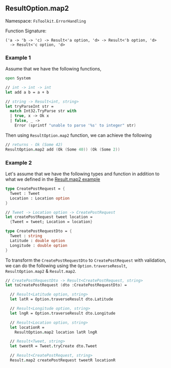 ## ResultOption.map2

Namespace: `FsToolkit.ErrorHandling`

Function Signature:

```
('a -> 'b -> 'c) -> Result<'a option, 'd> -> Result<'b option, 'd> 
  -> Result<'c option, 'd>
```

### Example 1

Assume that we have the following functions,

```fsharp
open System

// int -> int -> int
let add a b = a + b

// string -> Result<int, string>
let tryParseInt str =
  match Int32.TryParse str with
  | true, x -> Ok x
  | false, _ -> 
    Error (sprintf "unable to parse '%s' to integer" str)
```

Then using `ResultOption.map2` function, we can achieve the following

```fsharp
// returns - Ok (Some 42)
ResultOption.map2 add (Ok (Some 40)) (Ok (Some 2)) 
```

### Example 2

Let's assume that we have the following types and function in addition to what we defined in the [Result.map2 example](../result/map2.md#example-2)

```fsharp
type CreatePostRequest = {
  Tweet : Tweet
  Location : Location option
}

// Tweet -> Location option -> CreatePostRequest
let createPostRequest tweet location =
  {Tweet = tweet; Location = location}

type CreatePostRequestDto = {
  Tweet : string
  Latitude : double option
  Longitude : double option
}
```

To transform the `CreatePostRequestDto` to `CreatePostRequest` with validation, we can do the following using the `Option.traverseResult`, `ResultOption.map2` & `Result.map2`.


```fsharp
// CreatePostRequestDto -> Result<CreatePostRequest, string>
let toCreatePostRequest (dto :CreatePostRequestDto) = 

  // Result<Latitude option, string>
  let latR = Option.traverseResult dto.Latitude

  // Result<Longitude option, string>
  let lngR = Option.traverseResult dto.Longitude

  // Result<Location option, string>
  let locationR =
    ResultOption.map2 location latR lngR

  // Result<Tweet, string>
  let tweetR = Tweet.tryCreate dto.Tweet

  // Result<CreatePostRequest, string>
  Result.map2 createPostRequest tweetR locationR
```